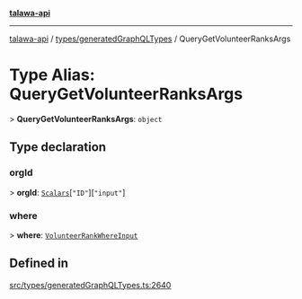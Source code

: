 [**talawa-api**](../../../README.md)

***

[talawa-api](../../../modules.md) / [types/generatedGraphQLTypes](../README.md) / QueryGetVolunteerRanksArgs

# Type Alias: QueryGetVolunteerRanksArgs

\> **QueryGetVolunteerRanksArgs**: `object`

## Type declaration

### orgId

\> **orgId**: [`Scalars`](Scalars.md)\[`"ID"`\]\[`"input"`\]

### where

\> **where**: [`VolunteerRankWhereInput`](VolunteerRankWhereInput.md)

## Defined in

[src/types/generatedGraphQLTypes.ts:2640](https://github.com/PalisadoesFoundation/talawa-api/blob/3a5276aff43f5de4f7fab3ec9683a420dcdc7a06/src/types/generatedGraphQLTypes.ts#L2640)
